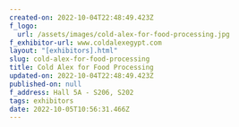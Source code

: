 ```yaml
---
created-on: 2022-10-04T22:48:49.423Z
f_logo:
  url: /assets/images/cold-alex-for-food-processing.jpg
f_exhibitor-url: www.coldalexegypt.com
layout: "[exhibitors].html"
slug: cold-alex-for-food-processing
title: Cold Alex for Food Processing
updated-on: 2022-10-04T22:48:49.423Z
published-on: null
f_address: Hall 5A - S206, S202
tags: exhibitors
date: 2022-10-05T10:56:31.466Z
---
```

